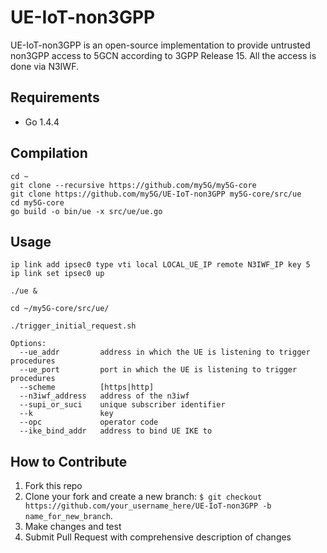 # UE-IoT-non3GPP

UE-IoT-non3GPP is an open-source implementation to provide untrusted non3GPP access to 5GCN according to 3GPP Release 15.
All the access is done via N3IWF.


**Requirements**
---

* Go 1.4.4

**Compilation**
---

```
cd ~
git clone --recursive https://github.com/my5G/my5G-core
git clone https://github.com/my5G/UE-IoT-non3GPP my5G-core/src/ue
cd my5G-core
go build -o bin/ue -x src/ue/ue.go

```

**Usage**
---

```
ip link add ipsec0 type vti local LOCAL_UE_IP remote N3IWF_IP key 5
ip link set ipsec0 up

./ue &

cd ~/my5G-core/src/ue/

./trigger_initial_request.sh
    
Options:
  --ue_addr         address in which the UE is listening to trigger procedures
  --ue_port         port in which the UE is listening to trigger procedures
  --scheme          [https|http]
  --n3iwf_address   address of the n3iwf
  --supi_or_suci    unique subscriber identifier
  --k               key
  --opc             operator code
  --ike_bind_addr   address to bind UE IKE to
```

**How to Contribute**
---

1. Fork this repo
1. Clone your fork and create a new branch: `$ git checkout https://github.com/your_username_here/UE-IoT-non3GPP -b name_for_new_branch`.
2. Make changes and test
3. Submit Pull Request with comprehensive description of changes
